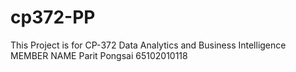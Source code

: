 # cp372-PP
This Project is for CP-372 Data Analytics and Business Intelligence 
MEMBER NAME 
Parit Pongsai 65102010118
